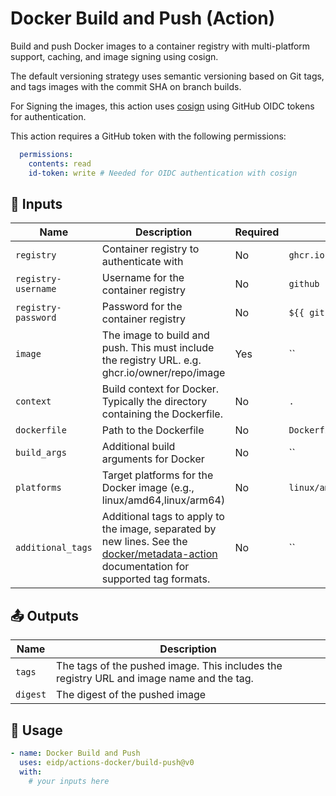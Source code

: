 <!-- NOTE: This file's contents are automatically generated. Do not edit manually. -->
# Docker Build and Push (Action)

Build and push Docker images to a container registry with multi-platform support, caching, 
and image signing using cosign.

The default versioning strategy uses semantic versioning based on Git tags, and tags images with the commit SHA on branch builds.

For Signing the images, this action uses [cosign](https://github.com/sigstore/cosign) using GitHub OIDC tokens for authentication. 

This action requires a GitHub token with the following permissions:
```yaml  
  permissions:
    contents: read
    id-token: write # Needed for OIDC authentication with cosign
```

## 🔧 Inputs

|        Name       |                                                                                    Description                                                                                    |Required|         Default         |
|-------------------|-----------------------------------------------------------------------------------------------------------------------------------------------------------------------------------|--------|-------------------------|
|     `registry`    |                                                                      Container registry to authenticate with                                                                      |   No   |        `ghcr.io`        |
|`registry-username`|                                                                        Username for the container registry                                                                        |   No   |         `github`        |
|`registry-password`|                                                                        Password for the container registry                                                                        |   No   |  `${{ github.token }}`  |
|      `image`      |                                           The image to build and push. This must include the registry URL. e.g. ghcr.io/owner/repo/image                                          |   Yes  |            ``           |
|     `context`     |                                                    Build context for Docker. Typically the directory containing the Dockerfile.                                                   |   No   |           `.`           |
|    `dockerfile`   |                                                                               Path to the Dockerfile                                                                              |   No   |       `Dockerfile`      |
|    `build_args`   |                                                                       Additional build arguments for Docker                                                                       |   No   |            ``           |
|    `platforms`    |                                                       Target platforms for the Docker image (e.g., linux/amd64,linux/arm64)                                                       |   No   |`linux/amd64,linux/arm64`|
| `additional_tags` |Additional tags to apply to the image, separated by new lines. See the [docker/metadata-action](https://github.com/docker/metadata-action) documentation for supported tag formats.|   No   |            ``           |

## 📤 Outputs

|  Name  |                                       Description                                      |
|--------|----------------------------------------------------------------------------------------|
| `tags` |The tags of the pushed image. This includes the registry URL and image name and the tag.|
|`digest`|                             The digest of the pushed image                             |

## 🚀 Usage

```yaml
- name: Docker Build and Push
  uses: eidp/actions-docker/build-push@v0
  with:
    # your inputs here
```
